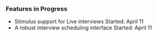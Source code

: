 ### Features in Progress

* Stimulus support for Live interviews
  <date>Started: April 11</date>
* A robust interview scheduling interface
  <date>Started: April 11</date>
